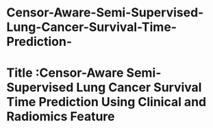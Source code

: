 # Censor-Aware-Semi-Supervised-Lung-Cancer-Survival-Time-Prediction-
# Title :Censor-Aware Semi-Supervised Lung Cancer Survival Time Prediction Using Clinical and Radiomics Feature
